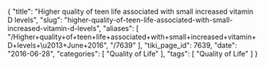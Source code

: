 {
    "title": "Higher quality of teen life associated with small increased vitamin D levels",
    "slug": "higher-quality-of-teen-life-associated-with-small-increased-vitamin-d-levels",
    "aliases": [
        "/Higher+quality+of+teen+life+associated+with+small+increased+vitamin+D+levels+\u2013+June+2016",
        "/7639"
    ],
    "tiki_page_id": 7639,
    "date": "2016-06-28",
    "categories": [
        "Quality of Life"
    ],
    "tags": [
        "Quality of Life"
    ]
}